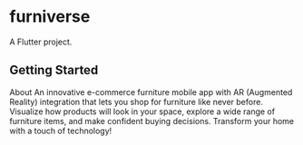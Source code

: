 # furniverse

A Flutter project.

## Getting Started

About
An innovative e-commerce furniture mobile app with AR (Augmented Reality) integration that lets you shop for furniture like never before. Visualize how products will look in your space, explore a wide range of furniture items, and make confident buying decisions. Transform your home with a touch of technology!
